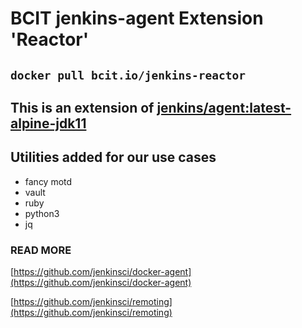 # BCIT jenkins-agent Extension 'Reactor'

## `docker pull bcit.io/jenkins-reactor`

## This is an extension of [jenkins/agent:latest-alpine-jdk11](https://hub.docker.com/r/jenkins/agent)

## Utilities added for our use cases

- fancy motd
- vault
- ruby
- python3
- jq

### READ MORE

[https://github.com/jenkinsci/docker-agent](https://github.com/jenkinsci/docker-agent)

[https://github.com/jenkinsci/remoting](https://github.com/jenkinsci/remoting)
